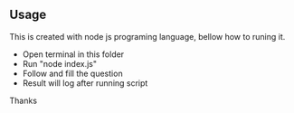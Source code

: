 ## Usage

This is created with node js programing language, bellow how to runing it.
- Open terminal in this folder
- Run "node index.js"
- Follow and fill the question
- Result will log after running script

Thanks